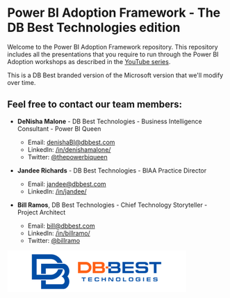 # Power BI Adoption Framework - The DB Best Technologies edition

Welcome to the Power BI Adoption Framework repository. This repository includes all the presentations that you require to run through the Power BI Adoption workshops as described in the [YouTube series](https://www.youtube.com/playlist?list=PL1N57mwBHtN0UZbEgLHtA1yxqPlae3B90). 

This is a DB Best branded version of the Microsoft version that we'll modify over time.

## Feel free to contact our team members:  

- **DeNisha Malone** - DB Best Technologies - Business Intelligence Consultant - Power BI Queen
  - Email: [denishaBI@dbbest.com](mailto:denishaBI@dbbest.com)
  - LinkedIn: [/in/denishamalone/](https://www.linkedin.com/in/denishamalone/)
  - Twitter: [@thepowerbiqueen](https://twitter.com/thepowerbiqueen)
  
- **Jandee Richards** - DB Best Technologies - BIAA Practice Director
  - Email: [jandee@dbbest.com](mailto:jandee@dbbest.com)
  - LinkedIn: [/in/jandee/](https://www.linkedin.com/in/jandee/)

- **Bill Ramos**, DB Best Technologies - Chief Technology Storyteller - Project Architect
  - Email: [bill@dbbest.com](mailto:bill@dbbest.com)  
  - LinkedIn: [/in/billramo/](https://www.linkedin.com/in/billramo/)  
  - Twitter: [@billramo](https://twitter.com/billramo)

![](./dbbest-logo-small.png)
